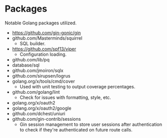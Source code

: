 # Packages

Notable Golang packages utilized.

- https://github.com/gin-gonic/gin
- github.com/Masterminds/squirrel
  - SQL builder.
- https://github.com/spf13/viper
  - Configuration loading.
- github.com/lib/pq
- database/sql
- github.com/jmoiron/sqlx
- github.com/sirupsen/logrus
- golang.org/x/tools/cmd/cover
  - Used with unit testing to output coverage percentages.
- github.com/golang/lint
  - Check for issues with formatting, style, etc.
- golang.org/x/oauth2
- golang.org/x/oauth2/google
- github.com/dchest/uniuri
- github.com/gin-contrib/sessions
  - Gin session management to store user sessions after authentication to check if they're authenticated on future route calls.